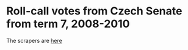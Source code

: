 # Roll-call votes from Czech Senate from term 7, 2008-2010

The scrapers are [here](https://github.com/KohoVolit/scraper-senat.cz)